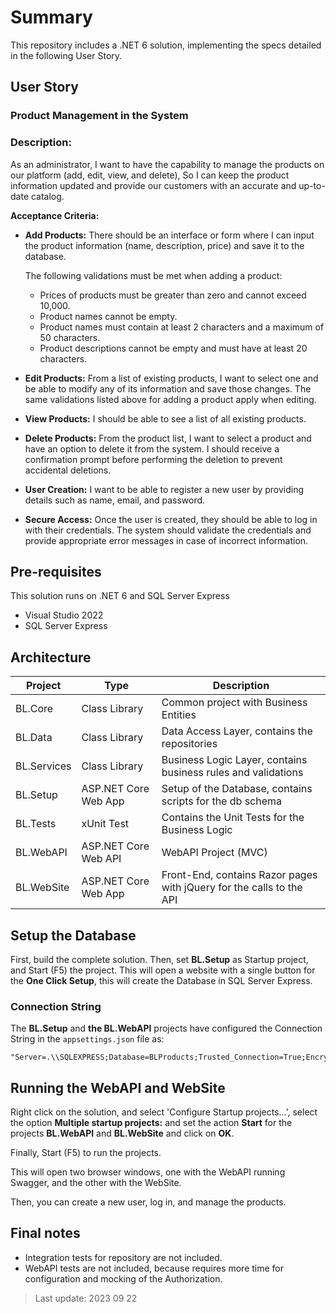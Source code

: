 # Summary

This repository includes a .NET 6 solution, implementing the specs detailed in the following User Story.

## User Story

### Product Management in the System
### Description:
As an administrator,
I want to have the capability to manage the products on our platform (add, edit, view, and delete),
So I can keep the product information updated and provide our customers with an accurate and up-to-date catalog.

**Acceptance Criteria:**

- **Add Products:** There should be an interface or form where I can input the product information (name, description, price) and save it to the database.
  
  The following validations must be met when adding a product:
  - Prices of products must be greater than zero and cannot exceed 10,000.
  - Product names cannot be empty.
  - Product names must contain at least 2 characters and a maximum of 50 characters.
  - Product descriptions cannot be empty and must have at least 20 characters.

- **Edit Products:** From a list of existing products, I want to select one and be able to modify any of its information and save those changes.
The same validations listed above for adding a product apply when editing.

- **View Products:** I should be able to see a list of all existing products.

- **Delete Products:** From the product list, I want to select a product and have an option to delete it from the system. I should receive a confirmation prompt before performing the deletion to prevent accidental deletions.

- **User Creation:** I want to be able to register a new user by providing details such as name, email, and password.

- **Secure Access:** Once the user is created, they should be able to log in with their credentials. The system should validate the credentials and provide appropriate error messages in case of incorrect information.


## Pre-requisites
This solution runs on .NET 6 and SQL Server Express
- Visual Studio 2022
- SQL Server Express

## Architecture

| Project       | Type                 | Description                                                          |
| ------------- | -------------------- | -------------------------------------------------------------------- |
| BL.Core       | Class Library        | Common project with Business Entities                                |
| BL.Data       | Class Library        | Data Access Layer, contains the repositories                         |
| BL.Services   | Class Library        | Business Logic Layer, contains business rules and validations        |
| BL.Setup      | ASP.NET Core Web App | Setup of the Database, contains scripts for the db schema            |
| BL.Tests      | xUnit Test           | Contains the Unit Tests for the Business Logic                       |
| BL.WebAPI     | ASP.NET Core Web API | WebAPI Project (MVC)                                                 |
| BL.WebSite    | ASP.NET Core Web App | Front-End, contains Razor pages with jQuery for the calls to the API |


## Setup the Database

First, build the complete solution. 
Then, set **BL.Setup** as Startup project, and Start (F5) the project. 
This will open a website with a single button for the **One Click Setup**, this will create the Database in SQL Server Express.

### Connection String
The **BL.Setup** and **the BL.WebAPI** projects have configured the Connection String in the `appsettings.json` file as:
```
"Server=.\\SQLEXPRESS;Database=BLProducts;Trusted_Connection=True;Encrypt=False;"
```

## Running the WebAPI and WebSite
Right click on the solution, and select 'Configure Startup projects...', select the option **Multiple startup projects:** and set the action **Start** for the projects **BL.WebAPI** and **BL.WebSite** and click on **OK**. 

Finally, Start (F5) to run the projects. 

This will open two browser windows, one with the WebAPI running Swagger, and the other with the WebSite.

Then, you can create a new user, log in, and manage the products.

## Final notes
- Integration tests for repository are not included.
- WebAPI tests are not included, because requires more time for configuration and mocking of the Authorization. 


> Last update: 2023 09 22
